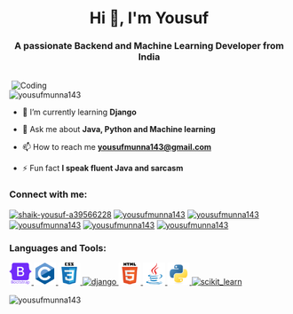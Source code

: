 <h1 align="center">Hi 👋, I'm Yousuf</h1>
<h3 align="center">A passionate Backend and Machine Learning Developer from India</h3> <br>
<img align="right" alt="Coding" width="500" src="https://media2.giphy.com/media/v1.Y2lkPTc5MGI3NjExd2loNjcwdTU2eDJoM3RxMHNramIwbmU4dzYzMmRmMzRtemEyZ29nMyZlcD12MV9pbnRlcm5hbF9naWZfYnlfaWQmY3Q9Zw/SWoSkN6DxTszqIKEqv/giphy.webp">
<p align="left"> <img src="https://komarev.com/ghpvc/?username=yousufmunna143&label=Profile%20views&color=0e75b6&style=flat" alt="yousufmunna143" /> </p>

- 🌱 I’m currently learning **Django**

- 💬 Ask me about **Java, Python and Machine learning**

- 📫 How to reach me **yousufmunna143@gmail.com**

- ⚡ Fun fact **I speak fluent Java and sarcasm**

<h3 align="left">Connect with me:</h3>
<p align="left">
<a href="https://linkedin.com/in/shaik-yousuf-a39566228" target="blank"><img align="center" src="https://raw.githubusercontent.com/rahuldkjain/github-profile-readme-generator/master/src/images/icons/Social/linked-in-alt.svg" alt="shaik-yousuf-a39566228" height="30" width="40" /></a>
<a href="https://www.codechef.com/users/yousufmunna143" target="blank"><img align="center" src="https://cdn.jsdelivr.net/npm/simple-icons@3.1.0/icons/codechef.svg" alt="yousufmunna143" height="30" width="40" /></a>
<a href="https://www.hackerrank.com/yousufmunna143" target="blank"><img align="center" src="https://raw.githubusercontent.com/rahuldkjain/github-profile-readme-generator/master/src/images/icons/Social/hackerrank.svg" alt="yousufmunna143" height="30" width="40" /></a>
<a href="https://codeforces.com/profile/yousufmunna143" target="blank"><img align="center" src="https://raw.githubusercontent.com/rahuldkjain/github-profile-readme-generator/master/src/images/icons/Social/codeforces.svg" alt="yousufmunna143" height="30" width="40" /></a>
<a href="https://www.leetcode.com/yousufmunna143" target="blank"><img align="center" src="https://raw.githubusercontent.com/rahuldkjain/github-profile-readme-generator/master/src/images/icons/Social/leet-code.svg" alt="yousufmunna143" height="30" width="40" /></a>
<a href="https://auth.geeksforgeeks.org/user/yousufmunna143" target="blank"><img align="center" src="https://raw.githubusercontent.com/rahuldkjain/github-profile-readme-generator/master/src/images/icons/Social/geeks-for-geeks.svg" alt="yousufmunna143" height="30" width="40" /></a>
</p>

<h3 align="left">Languages and Tools:</h3>
<p align="left"> <a href="https://getbootstrap.com" target="_blank" rel="noreferrer"> <img src="https://raw.githubusercontent.com/devicons/devicon/master/icons/bootstrap/bootstrap-plain-wordmark.svg" alt="bootstrap" width="40" height="40"/> </a> <a href="https://www.cprogramming.com/" target="_blank" rel="noreferrer"> <img src="https://raw.githubusercontent.com/devicons/devicon/master/icons/c/c-original.svg" alt="c" width="40" height="40"/> </a> <a href="https://www.w3schools.com/css/" target="_blank" rel="noreferrer"> <img src="https://raw.githubusercontent.com/devicons/devicon/master/icons/css3/css3-original-wordmark.svg" alt="css3" width="40" height="40"/> </a> <a href="https://www.djangoproject.com/" target="_blank" rel="noreferrer"> <img src="https://cdn.worldvectorlogo.com/logos/django.svg" alt="django" width="40" height="40"/> </a> <a href="https://www.w3.org/html/" target="_blank" rel="noreferrer"> <img src="https://raw.githubusercontent.com/devicons/devicon/master/icons/html5/html5-original-wordmark.svg" alt="html5" width="40" height="40"/> </a> <a href="https://www.java.com" target="_blank" rel="noreferrer"> <img src="https://raw.githubusercontent.com/devicons/devicon/master/icons/java/java-original.svg" alt="java" width="40" height="40"/> </a> <a href="https://www.python.org" target="_blank" rel="noreferrer"> <img src="https://raw.githubusercontent.com/devicons/devicon/master/icons/python/python-original.svg" alt="python" width="40" height="40"/> </a> <a href="https://scikit-learn.org/" target="_blank" rel="noreferrer"> <img src="https://upload.wikimedia.org/wikipedia/commons/0/05/Scikit_learn_logo_small.svg" alt="scikit_learn" width="40" height="40"/> </a> </p>

<p><img align="center" src="https://github-readme-stats.vercel.app/api/top-langs?username=yousufmunna143&show_icons=true&locale=en&layout=compact" alt="yousufmunna143" /></p>

